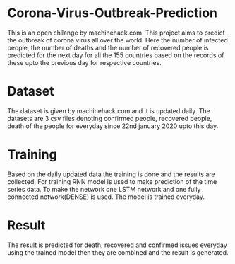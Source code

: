 # Corona-Virus-Outbreak-Prediction
This is an open chllange by machinehack.com. This project aims to predict the outbreak of corona virus all over the world. Here the number of infected people, the number of deaths and the number of recovered people is predicted for the next day for all the 155 countries based on the records of these upto the previous day for respective countries.
# Dataset
The dataset is given by machinehack.com and it is updated daily. The datasets are 3 csv files denoting confirmed people, recovered people, death of the people for everyday since 22nd january 2020 upto this day. 
# Training
Based on the daily updated data the training is done and the results are collected. For training RNN model is used to make prediction of the time series data. To make the network one LSTM network and one fully connected network(DENSE) is used. The model is trained everyday.
# Result
The result is predicted for death, recovered and confirmed issues everyday using the trained model then they are combined and the result is generated.
